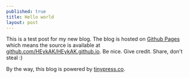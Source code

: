 ```yaml
---
published: true
title: Hello world
layout: post
---
```

This is a test post for my new blog. The blog is hosted on [Github Pages](http://pages.github.com/) which means the source is available at [github.com/HEykAK/HEykAK.github.io](http://github.com/HEykAK/HEykAK.github.io). Be nice. Give credit. Share, don't steal :)

By the way, this blog is powered by [tinypress.co](https://tinypress.co).
